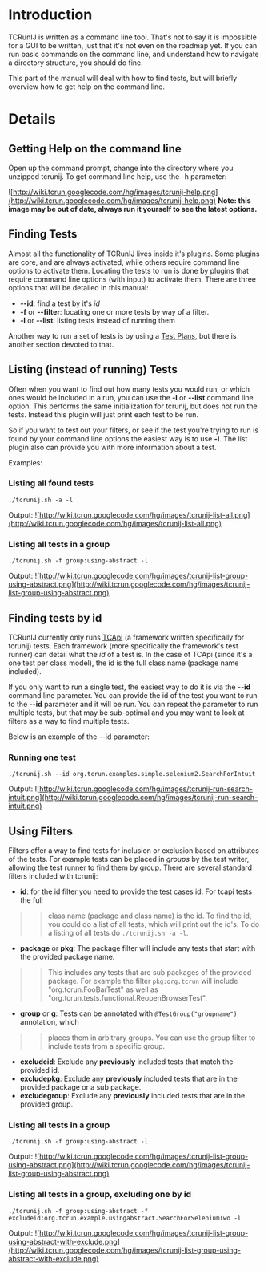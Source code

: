 # Introduction #

TCRunIJ is written as a command line tool.  That's not to say it is impossible for a GUI to be written, just that
it's not even on the roadmap yet.  If you can run basic commands on the command line, and understand how to
navigate a directory structure, you should do fine.

This part of the manual will deal with how to find tests, but will briefly overview how to get help on the command
line.

# Details #

## Getting Help on the command line ##

Open up the command prompt, change into the directory where you unzipped tcrunij.  To
get command line help, use the -h parameter:

![http://wiki.tcrun.googlecode.com/hg/images/tcrunij-help.png](http://wiki.tcrun.googlecode.com/hg/images/tcrunij-help.png)
**Note: this image may be out of date, always run it yourself to see the latest options.**

## Finding Tests ##

Almost all the functionality of TCRunIJ lives inside it's plugins.  Some plugins are core, and are always activated,
while others require command line options to activate them.  Locating the tests to run is done by plugins that
require command line options (with input) to activate them.  There are three options that will be detailed in this
manual:

  * **--id**: find a test by it's _id_
  * **-f** or **--filter**: locating one or more tests by way of a filter.
  * **-l** or **--list**: listing tests instead of running them

Another way to run a set of tests is by using a [Test Plans](TCRunIJManualPlans.md), but there is another section devoted
to that.

## Listing (instead of running) Tests ##

Often when you want to find out how many tests you would run, or which ones would be included in a run, you can use
the **-l** or **--list** command line option.  This performs the same initialization for tcrunij, but does not run the
tests.  Instead this plugin will just print each test to be run.

So if you want to test out your filters, or see if the test you're trying to run is found by your command line options
the easiest way is to use **-l**.  The list plugin also can provide you with more information about a test.

Examples:

### Listing all found tests ###
```
./tcrunij.sh -a -l
```
Output:
![http://wiki.tcrun.googlecode.com/hg/images/tcrunij-list-all.png](http://wiki.tcrun.googlecode.com/hg/images/tcrunij-list-all.png)

### Listing all tests in a group ###
```
./tcrunij.sh -f group:using-abstract -l
```
Output:
![http://wiki.tcrun.googlecode.com/hg/images/tcrunij-list-group-using-abstract.png](http://wiki.tcrun.googlecode.com/hg/images/tcrunij-list-group-using-abstract.png)


## Finding tests by id ##

TCRunIJ currently only runs [TCApi](TCRunIJTCApiManual.md) (a framework written specifically for tcrunij) tests.  Each
framework (more specifically the framework's test runner) can detail what the _id_ of a test is.  In the case of
TCApi (since it's a one test per class model), the id is the full class name (package name included).

If you only want to run a single test, the easiest way to do it is via the **--id** command line parameter.  You can
provide the id of the test you want to run to the **--id** parameter and it will be run.  You can repeat the parameter
to run multiple tests, but that may be sub-optimal and you may want to look at filters as a way to find multiple tests.

Below is an example of the --id parameter:

### Running one test ###
```
./tcrunij.sh --id org.tcrun.examples.simple.selenium2.SearchForIntuit
```
Output:
![http://wiki.tcrun.googlecode.com/hg/images/tcrunij-run-search-intuit.png](http://wiki.tcrun.googlecode.com/hg/images/tcrunij-run-search-intuit.png)

## Using Filters ##

Filters offer a way to find tests for inclusion or exclusion based on attributes of the tests.  For example tests can
be placed in _groups_ by the test writer, allowing the test runner to find them by group.  There are several standard
filters included with tcrunij:

  * **id**: for the id filter you need to provide the test cases id.  For tcapi tests the full
> > class name (package and class name) is the id.  To find the id, you could do a list of all
> > tests, which will print out the id's.  To do a listing of all tests do `./tcrunij.sh -a -l`.
  * **package** or **pkg**: The package filter will include any tests that start with the provided package name.
> > This includes any tests that are sub packages of the provided package.  For example the
> > filter `pkg:org.tcrun` will include "org.tcrun.FooBarTest" as well as
> > "org.tcrun.tests.functional.ReopenBrowserTest".
  * **group** or **g**: Tests can be annotated with `@TestGroup("groupname")` annotation, which
> > places them in arbitrary groups.  You can use the group filter to include tests from a
> > specific group.
  * **excludeid**: Exclude any **previously** included tests that match the provided id.
  * **excludepkg**: Exclude any **previously** included tests that are in the provided package or a sub package.
  * **excludegroup**: Exclude any **previously** included tests that are in the provided group.

### Listing all tests in a group ###
```
./tcrunij.sh -f group:using-abstract -l
```
Output:
![http://wiki.tcrun.googlecode.com/hg/images/tcrunij-list-group-using-abstract.png](http://wiki.tcrun.googlecode.com/hg/images/tcrunij-list-group-using-abstract.png)

### Listing all tests in a group, excluding one by id ###
```
./tcrunij.sh -f group:using-abstract -f excludeid:org.tcrun.example.usingabstract.SearchForSeleniumTwo -l
```
Output:
![http://wiki.tcrun.googlecode.com/hg/images/tcrunij-list-group-using-abstract-with-exclude.png](http://wiki.tcrun.googlecode.com/hg/images/tcrunij-list-group-using-abstract-with-exclude.png)
